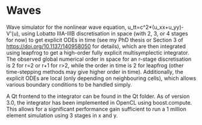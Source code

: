 # Waves
Wave simulator for the nonlinear wave equation, u_tt=c^2*(u_xx+u_yy)-V'(u), using Lobatto IIIA-IIIB discretisation in space (with 2, 3, or 4 stages for now) to get explicit ODEs in time (see my PhD thesis or Section 3 of https://doi.org/10.1137/140958050 for details), which are then integrated using leapfrog to get a high-order fully explicit multisymplectic integrator.
The observed global numerical order in space for an r-stage discretisation is 2 for r=2 or r+1 for r>2, while the order in time is 2 for leapfrog (other time-stepping methods may give higher order in time).
Additionally, the explicit ODEs are local (only depending on neighbouring cells), which allows various boundary conditions to be handled simply.

A Qt frontend to the integrator can be found in the Qt folder.
As of version 3.0, the integrator has been implemented in OpenCL using boost.compute. This allows for a significant performance gain sufficient to run a 1 million element simulation using 3 stages in x and y.
